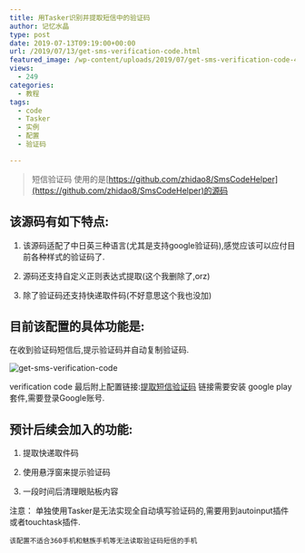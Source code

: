 ```yaml
---
title: 用Tasker识别并提取短信中的验证码
author: 记忆水晶
type: post
date: 2019-07-13T09:19:00+00:00
url: /2019/07/13/get-sms-verification-code.html
featured_image: /wp-content/uploads/2019/07/get-sms-verification-code-480x300.jpg
views:
  - 249
categories:
  - 教程
tags:
  - code
  - Tasker
  - 实例
  - 配置
  - 验证码

---
```

> 短信验证码 使用的是[https://github.com/zhidao8/SmsCodeHelper](https://github.com/zhidao8/SmsCodeHelper)的源码

## 该源码有如下特点:

1. 该源码适配了中日英三种语言(尤其是支持google验证码),感觉应该可以应付目前各种样式的验证码了.

2. 源码还支持自定义正则表达式提取(这个我删除了,orz)

3. 除了验证码还支持快递取件码(不好意思这个我也没加)&nbsp;

## 目前该配置的具体功能是:

在收到验证码短信后,提示验证码并自动复制验证码.

![get-sms-verification-code](https://ishare-cf.oss-cn-hongkong.aliyuncs.com/2019/07/get-sms-verification-code.jpg)

verification code 最后附上配置链接:[提取短信验证码](https://taskernet.com/shares/?user=AS35m8kcE3fopVGguKw+JP1fYIWaL6G53enhFTrMP6xMnJawIbufv/cr1krqlca25FgFK7KKdWs=&id=Profile:%E6%8F%90%E5%8F%96%E7%9F%AD%E4%BF%A1%E9%AA%8C%E8%AF%81%E7%A0%81)
链接需要安装 google play套件,需要登录Google账号.

## 预计后续会加入的功能:

1. 提取快递取件码

2. 使用悬浮窗来提示验证码

3. 一段时间后清理眼贴板内容


注意：
单独使用Tasker是无法实现全自动填写验证码的,需要用到autoinput插件或者touchtask插件.

`该配置不适合360手机和魅族手机等无法读取验证码短信的手机`
